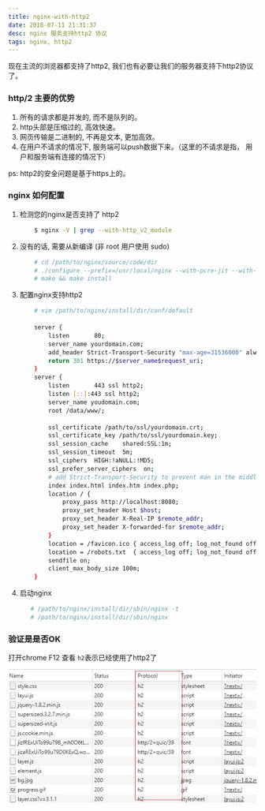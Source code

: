 ```yaml
---
title: nginx-with-http2
date: 2018-07-11 21:31:37
desc: nginx 服务支持http2 协议
tags: nginx, http2
---
```


现在主流的浏览器都支持了http2, 我们也有必要让我们的服务器支持下http2协议了。

<!-- more -->

### http/2 主要的优势

1. 所有的请求都是并发的, 而不是队列的。
2. http头部是压缩过的, 高效快速。
3. 网页传输是二进制的, 不再是文本, 更加高效。
4. 在用户不请求的情况下, 服务端可以push数据下来。（这里的不请求是指， 用户和服务端有连接的情况下）

ps: http2的安全问题是基于https上的。


### nginx 如何配置

1. 检测您的nginx是否支持了 http2

    ```bash
        $ nginx -V | grep --with-http_v2_module
    ```

2. 没有的话, 需要从新编译 (非 root 用户使用 sudo)

    ```bash
        # cd /path/to/nginx/source/code/dir
        # ./configure --prefix=/usr/local/nginx --with-pcre-jit --with-ipv6 --with-http_ssl_module --with-http_stub_status_module --with-http_realip_module --with-http_auth_request_module --with-http_addition_module --with-http_dav_module --with-http_geoip_module --with-http_gunzip_module --with-http_gzip_static_module --with-http_image_filter_module --with-http_v2_module --with-http_sub_module --with-http_xslt_module --with-stream --with-stream_ssl_module --with-mail --with-mail_ssl_module --with-threads
        # make && make install
    ```

3. 配置nginx支持http2

    ```bash
        # vim /path/to/nginx/install/dir/conf/default

        server {
            listen       80;
            server_name yourdomain.com;
            add_header Strict-Transport-Security "max-age=31536000" always;
            return 301 https://$server_name$request_uri;
        }
        server {
            listen       443 ssl http2;
            listen [::]:443 ssl http2;
            server_name youdomain.com;
            root /data/www/;

            ssl_certificate /path/to/ssl/yourdomain.crt;
            ssl_certificate_key /path/to/ssl/yourdomain.key;
            ssl_session_cache    shared:SSL:1m;
            ssl_session_timeout  5m;
            ssl_ciphers  HIGH:!aNULL:!MD5;
            ssl_prefer_server_ciphers  on;
            # add Strict-Transport-Security to prevent man in the middle attacks
            index index.html index.htm index.php;
            location / {
                proxy_pass http://localhost:8080;
                proxy_set_header Host $host;
                proxy_set_header X-Real-IP $remote_addr;
                proxy_set_header X-forwarded-for $remote_addr;
            }
            location = /favicon.ico { access_log off; log_not_found off; }
            location = /robots.txt  { access_log off; log_not_found off; }
            sendfile on;
            client_max_body_size 100m;
        }
    ```

3. 启动nginx

    ```bash
       # /path/to/nginx/install/dir/sbin/nginx -t
       # /path/to/nginx/install/dir/sbin/nginx
    ```

### 验证是是否OK

打开chrome F12 查看 `h2`表示已经使用了http2了

![http2协议支持](/images/http2.jpg)

